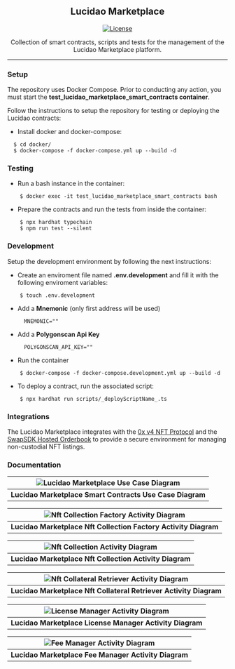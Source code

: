 <h2 align="center">Lucidao Marketplace</h3>

<div align="center">

[![License](https://img.shields.io/badge/license-MIT-blue.svg)](/LICENSE)

</div>

<p align="center"> Collection of smart contracts, scripts and tests for the management of the Lucidao Marketplace platform.
    <br> 
</p>

---

### Setup
The repository uses Docker Compose.
Prior to conducting any action, you must start the **test_lucidao_marketplace_smart_contracts container**.

Follow the instructions to setup the repository for testing or deploying the Lucidao contracts:

- Install docker and docker-compose:

```
  $ cd docker/
  $ docker-compose -f docker-compose.yml up --build -d
```

### Testing
- Run a bash instance in the container:

```
    $ docker exec -it test_lucidao_marketplace_smart_contracts bash
```

- Prepare the contracts and run the tests from inside the container:

```
    $ npx hardhat typechain
    $ npm run test --silent
```

### Development
Setup the development environment by following the next instructions:

- Create an enviroment file named **.env.development** and fill it with the following enviroment variables:

```
    $ touch .env.development
```

- Add a **Mnemonic** (only first address will be used)

        MNEMONIC=""

- Add a **Polygonscan Api Key**

        POLYGONSCAN_API_KEY=""

- Run the container

```
    $ docker-compose -f docker-compose.development.yml up --build -d
```

- To deploy a contract, run the associated script:

```
    $ npx hardhat run scripts/_deployScriptName_.ts
```

### Integrations
The Lucidao Marketplace integrates with the [0x v4 NFT Protocol](https://docs.0x.org/nft-support/docs/introduction) and the [SwapSDK Hosted Orderbook](https://docs.swapsdk.xyz/) to provide a secure environment for managing non-custodial NFT listings.

### Documentation
| ![Lucidao Marketplace Use Case Diagram](https://storageapi.fleek.co/51d374ec-06bd-4bc4-b296-40513052fbe0-bucket/lcd-marketplace-diagrams/use-case-diagram.jpg) |
|:--:|
| <b>Lucidao Marketplace Smart Contracts Use Case Diagram</b>|

| ![Nft Collection Factory Activity Diagram](https://storageapi.fleek.co/51d374ec-06bd-4bc4-b296-40513052fbe0-bucket/lcd-marketplace-diagrams/nft-collection-factory-activity-diagram.jpg) |
|:--:|
| <b>Lucidao Marketplace Nft Collection Factory Activity Diagram</b>|

| ![Nft Collection Activity Diagram](https://storageapi.fleek.co/51d374ec-06bd-4bc4-b296-40513052fbe0-bucket/lcd-marketplace-diagrams/nft-collection-activity-diagram.jpg) |
|:--:|
| <b>Lucidao Marketplace Nft Collection Activity Diagram</b>|

| ![Nft Collateral Retriever Activity Diagram](https://storageapi.fleek.co/51d374ec-06bd-4bc4-b296-40513052fbe0-bucket/lcd-marketplace-diagrams/nft-collateral-retriever-activity-diagram.jpg) |
|:--:|
| <b>Lucidao Marketplace Nft Collateral Retriever Activity Diagram</b>|

| ![License Manager Activity Diagram](https://storageapi.fleek.co/51d374ec-06bd-4bc4-b296-40513052fbe0-bucket/lcd-marketplace-diagrams/license-manager-activity-diagram.jpg) |
|:--:|
| <b>Lucidao Marketplace License Manager Activity Diagram</b>|

| ![Fee Manager Activity Diagram](https://storageapi.fleek.co/51d374ec-06bd-4bc4-b296-40513052fbe0-bucket/lcd-marketplace-diagrams/fee-manager-activity-diagram.jpg) |
|:--:|
| <b>Lucidao Marketplace Fee Manager Activity Diagram</b>|
